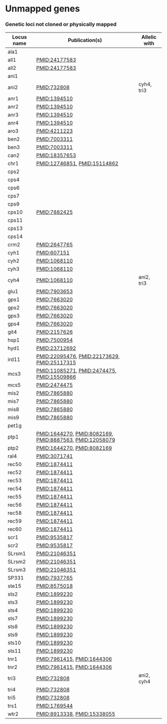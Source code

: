 # Unmapped genes

### Genetic loci not cloned or physically mapped

<table>
 <thead>
  <tr>
   <th>Locus name</th>
   <th>Publication(s)</th>
   <th>Allelic with</th>
  </tr>
 </thead>
 <tbody>
 <tr>
  <td>ala1</td>
  <td>&nbsp;</a></td>
  <td>&nbsp;</td>
 </tr>
 <tr>
  <td>all1</td>
  <td><a href="http://www.ncbi.nlm.nih.gov/pubmed?term=24177583">PMID:24177583</a></td>
  <td>&nbsp;</td>
 </tr>
 <tr>
  <td>all2</td>
  <td><a href="http://www.ncbi.nlm.nih.gov/pubmed?term=24177583">PMID:24177583</a></td>
  <td>&nbsp;</td>
 </tr>
 <tr>
  <td>ani1</td>
  <td>&nbsp;</td>
  <td>&nbsp;</td>
 </tr>
 <tr>
  <td>ani2</td>
  <td><a href="http://www.ncbi.nlm.nih.gov/pubmed?term=732808">PMID:732808</a></td>
  <td>cyh4, tri3</td>
 </tr>
 <tr>
  <td>anr1</td>
  <td><a href="http://www.ncbi.nlm.nih.gov/pubmed?term=1394510">PMID:1394510</a></td>
  <td>&nbsp;</td>
 </tr>
 <tr>
  <td>anr2</td>
  <td><a href="http://www.ncbi.nlm.nih.gov/pubmed?term=1394510">PMID:1394510</a></td>
  <td>&nbsp;</td>
 </tr>
 <tr>
  <td>anr3</td>
  <td><a href="http://www.ncbi.nlm.nih.gov/pubmed?term=1394510">PMID:1394510</a></td>
  <td>&nbsp;</td>
 </tr>
 <tr>
  <td>anr4</td>
  <td><a href="http://www.ncbi.nlm.nih.gov/pubmed?term=1394510">PMID:1394510</a></td>
  <td>&nbsp;</td>
 </tr>
 <tr>
  <td>aro3</td>
  <td><a href="http://www.ncbi.nlm.nih.gov/pubmed?term=4211223">PMID:4211223</a></td>
  <td>&nbsp;</td>
 </tr>
 <tr>
  <td>ben2</td>
  <td><a href="http://www.ncbi.nlm.nih.gov/pubmed?term=7003311">PMID:7003311</a></td>
  <td>&nbsp;</td>
 </tr>
 <tr>
  <td>ben3</td>
  <td><a href="http://www.ncbi.nlm.nih.gov/pubmed?term=7003311">PMID:7003311</a></td>
  <td>&nbsp;</td>
 </tr>
 <tr>
  <td>can2</td>
  <td><a href="http://www.ncbi.nlm.nih.gov/pubmed?term=18357653">PMID:18357653</a></td>
  <td>&nbsp;</td>
 </tr>
 <tr>
  <td>chr1</td>
  <td><a href="http://www.ncbi.nlm.nih.gov/pubmed?term=12746851">PMID:12746851</a>, <a href="http://www.ncbi.nlm.nih.gov/pubmed?term=15114862">PMID:15114862</a></td>
  <td>&nbsp;</td>
 </tr>
 <tr>
  <td>cps2</td>
  <td>&nbsp;</td>
  <td>&nbsp;</td>
 </tr>
 <tr>
  <td>cps4</td>
  <td>&nbsp;</td>
  <td>&nbsp;</td>
 </tr>
 <tr>
  <td>cps6</td>
  <td>&nbsp;</td>
  <td>&nbsp;</td>
 </tr>
 <tr>
  <td>cps7</td>
  <td>&nbsp;</td>
  <td>&nbsp;</td>
 </tr>
 <tr>
  <td>cps9</td>
  <td>&nbsp;</td>
  <td>&nbsp;</td>
 </tr>
 <tr>
  <td>cps10</td>
  <td><a href="http://www.ncbi.nlm.nih.gov/pubmed?term=7882425">PMID:7882425</a></td>
  <td>&nbsp;</td>
 <tr>
  <td>cps11</td>
  <td>&nbsp;</td>
  <td>&nbsp;</td>
 </tr>
 <tr>
  <td>cps13</td>
  <td>&nbsp;</td>
  <td>&nbsp;</td>
 </tr>
 <tr>
  <td>cps14</td>
  <td>&nbsp;</td>
  <td>&nbsp;</td>
 <tr>
  <td>crm2</td>
  <td><a href="http://www.ncbi.nlm.nih.gov/pubmed?term=2647765">PMID:2647765</a></td>
  <td>&nbsp;</td>
 </tr>
 <tr>
  <td>cyh1</td>
  <td><a href="http://www.ncbi.nlm.nih.gov/pubmed?term=607151">PMID:607151</a></td>
  <td>&nbsp;</td>
 </tr>
 <tr>
  <td>cyh2</td>
  <td><a href="http://www.ncbi.nlm.nih.gov/pubmed?term=1068110">PMID:1068110</a></td>
  <td>&nbsp;</td>
 </tr>
 <tr>
  <td>cyh3</td>
  <td><a href="http://www.ncbi.nlm.nih.gov/pubmed?term=1068110">PMID:1068110</a></td>
  <td>&nbsp;</td>
 </tr>
 <tr>
  <td>cyh4</td>
  <td><a href="http://www.ncbi.nlm.nih.gov/pubmed?term=1068110">PMID:1068110</a></td>
  <td>ani2, tri3</td>
 </tr>
 <tr>
  <td>glu1</td>
  <td><a href="http://www.ncbi.nlm.nih.gov/pubmed?term=7903653">PMID:7903653</a></td>
  <td>&nbsp;</td>
 </tr>
 <tr>
  <td>gps1</td>
  <td><a href="http://www.ncbi.nlm.nih.gov/pubmed?term=7663020">PMID:7663020</a></td>
  <td>&nbsp;</td>
 </tr>
 <tr>
  <td>gps2</td>
  <td><a href="http://www.ncbi.nlm.nih.gov/pubmed?term=7663020">PMID:7663020</a></td>
  <td>&nbsp;</td>
 </tr>
 <tr>
  <td>gps3</td>
  <td><a href="http://www.ncbi.nlm.nih.gov/pubmed?term=7663020">PMID:7663020</a></td>
  <td>&nbsp;</td>
 </tr>
 <tr>
  <td>gps4</td>
  <td><a href="http://www.ncbi.nlm.nih.gov/pubmed?term=7663020">PMID:7663020</a></td>
  <td>&nbsp;</td>
 </tr>
 <tr>
  <td>git4</td>
  <td><a href="http://www.ncbi.nlm.nih.gov/pubmed?term=2157626">PMID:2157626</a></td>
  <td>&nbsp;</td>
 </tr>
 <tr>
  <td>hsp1</td>
  <td><a href="http://www.ncbi.nlm.nih.gov/pubmed?term=7500954">PMID:7500954</a></td>
  <td>&nbsp;</td>
 </tr>
 <tr>
  <td>hyd1</td>
  <td><a href="http://www.ncbi.nlm.nih.gov/pubmed?term=23712692">PMID:23712692</a></td>
  <td>&nbsp;</td>
 </tr>
 <tr>
  <td>ird11</td>
  <td><a href="http://www.ncbi.nlm.nih.gov/pubmed?term=22095476">PMID:22095476</a>, <a href="http://www.ncbi.nlm.nih.gov/pubmed?term=22173629">PMID:22173629</a>, <a href="http://www.ncbi.nlm.nih.gov/pubmed?term=25117315">PMID:25117315</a></td>
  <td>&nbsp;</td>
 </tr>
 <tr>
  <td>mcs3</td>
  <td><a href="http://www.ncbi.nlm.nih.gov/pubmed?term=11085271">PMID:11085271</a>, <a href="http://www.ncbi.nlm.nih.gov/pubmed?term=2474475">PMID:2474475</a>, <a href="http://www.ncbi.nlm.nih.gov/pubmed?term=15509866">PMID:15509866</a></td>
  <td>&nbsp;</td>
 </tr>
 <tr>
  <td>mcs5</td>
  <td><a href="http://www.ncbi.nlm.nih.gov/pubmed?term=2474475">PMID:2474475</a></td>
  <td>&nbsp;</td>
 </tr>
 <tr>
  <td>mis2</td>
  <td><a href="http://www.ncbi.nlm.nih.gov/pubmed?term=7865880">PMID:7865880</a></td>
  <td>&nbsp;</td>
 </tr>
 <tr>
  <td>mis7</td>
  <td><a href="http://www.ncbi.nlm.nih.gov/pubmed?term=7865880">PMID:7865880</a></td>
  <td>&nbsp;</td>
 </tr>
 <tr>
  <td>mis8</td>
  <td><a href="http://www.ncbi.nlm.nih.gov/pubmed?term=7865880">PMID:7865880</a></td>
  <td>&nbsp;</td>
 </tr>
 <tr>
  <td>mis9</td>
  <td><a href="http://www.ncbi.nlm.nih.gov/pubmed?term=7865880">PMID:7865880</a></td>
  <td>&nbsp;</td>
 </tr>
 <tr>
  <td>pet1g</td>
  <td>&nbsp;</td>
  <td>&nbsp;</td>
 </tr>
 <tr>
  <td>ptp1</td>
  <td><a href="http://www.ncbi.nlm.nih.gov/pubmed?term=1644270">PMID:1644270</a>, <a href="http://www.ncbi.nlm.nih.gov/pubmed?term=8082169">PMID:8082169</a>, <a href="http://www.ncbi.nlm.nih.gov/pubmed?term=8887563">PMID:8887563</a>, <a href="http://www.ncbi.nlm.nih.gov/pubmed?term=12058079">PMID:12058079</a></td>
  <td>&nbsp;</td>
 </tr>
 <tr>
  <td>ptp2</td>
  <td><a href="http://www.ncbi.nlm.nih.gov/pubmed?term=1644270">PMID:1644270</a>, <a href="http://www.ncbi.nlm.nih.gov/pubmed?term=8082169">PMID:8082169</a></td>
  <td>&nbsp;</td>
 </tr>
 <tr>
  <td>ral4</td>
  <td><a href="http://www.ncbi.nlm.nih.gov/pubmed?term=3071741">PMID:3071741</a></td>
  <td>&nbsp;</td>
 </tr>
 <tr>
  <td>rec50</td>
  <td><a href="http://www.ncbi.nlm.nih.gov/pubmed?term=1874411">PMID:1874411</a></td>
  <td>&nbsp;</td>
 </tr>
 <tr>
  <td>rec52</td>
  <td><a href="http://www.ncbi.nlm.nih.gov/pubmed?term=1874411">PMID:1874411</a></td>
  <td>&nbsp;</td>
 </tr>
 <tr>
  <td>rec53</td>
  <td><a href="http://www.ncbi.nlm.nih.gov/pubmed?term=1874411">PMID:1874411</a></td>
  <td>&nbsp;</td>
 </tr>
 <tr>
  <td>rec54</td>
  <td><a href="http://www.ncbi.nlm.nih.gov/pubmed?term=1874411">PMID:1874411</a></td>
  <td>&nbsp;</td>
 </tr>
 <tr>
  <td>rec55</td>
  <td><a href="http://www.ncbi.nlm.nih.gov/pubmed?term=1874411">PMID:1874411</a></td>
  <td>&nbsp;</td>
 </tr>
 <tr>
  <td>rec56</td>
  <td><a href="http://www.ncbi.nlm.nih.gov/pubmed?term=1874411">PMID:1874411</a></td>
  <td>&nbsp;</td>
 </tr>
 <tr>
  <td>rec58</td>
  <td><a href="http://www.ncbi.nlm.nih.gov/pubmed?term=1874411">PMID:1874411</a></td>
  <td>&nbsp;</td>
 </tr>
 <tr>
  <td>rec59</td>
  <td><a href="http://www.ncbi.nlm.nih.gov/pubmed?term=1874411">PMID:1874411</a></td>
  <td>&nbsp;</td>
 </tr>
 <tr>
  <td>rec60</td>
  <td><a href="http://www.ncbi.nlm.nih.gov/pubmed?term=1874411">PMID:1874411</a></td>
  <td>&nbsp;</td>
 </tr>
 <tr>
  <td>scr1</td>
  <td><a href="http://www.ncbi.nlm.nih.gov/pubmed?term=9535817">PMID:9535817</a></td>
  <td>&nbsp;</td>
 </tr>
 <tr>
  <td>scr2</td>
  <td><a href="http://www.ncbi.nlm.nih.gov/pubmed?term=9535817">PMID:9535817</a></td>
  <td>&nbsp;</td>
 </tr>
 <tr>
  <td>SLrsm1</td>
  <td><a href="http://www.ncbi.nlm.nih.gov/pubmed?term=21046351">PMID:21046351</a></td>
  <td>&nbsp;</td>
 </tr>
 <tr>
  <td>SLrsm2</td>
  <td><a href="http://www.ncbi.nlm.nih.gov/pubmed?term=21046351">PMID:21046351</a></td>
  <td>&nbsp;</td>
 </tr>
 <tr>
  <td>SLrsm3</td>
  <td><a href="http://www.ncbi.nlm.nih.gov/pubmed?term=21046351">PMID:21046351</a></td>
  <td>&nbsp;</td>
 </tr>
 <tr>
  <td>SP331</td>
  <td><a href="http://www.ncbi.nlm.nih.gov/pubmed?term=7937765">PMID:7937765</a></td>
  <td>&nbsp;</td>
 </tr>
 <tr>
  <td>ste15</td>
  <td><a href="http://www.ncbi.nlm.nih.gov/pubmed?term=8575018">PMID:8575018</a></td>
  <td>&nbsp;</td>
 </tr>
 <tr>
  <td>sts2</td>
  <td><a href="http://www.ncbi.nlm.nih.gov/pubmed?term=1899230">PMID:1899230</a></td>
  <td>&nbsp;</td>
 </tr>
 <tr>
  <td>sts3</td>
  <td><a href="http://www.ncbi.nlm.nih.gov/pubmed?term=1899230">PMID:1899230</a></td>
  <td>&nbsp;</td>
 </tr>
 <tr>
  <td>sts4</td>
  <td><a href="http://www.ncbi.nlm.nih.gov/pubmed?term=1899230">PMID:1899230</a></td>
  <td>&nbsp;</td>
 </tr>
 <tr>
  <td>sts7</td>
  <td><a href="http://www.ncbi.nlm.nih.gov/pubmed?term=1899230">PMID:1899230</a></td>
  <td>&nbsp;</td>
 </tr>
 <tr>
  <td>sts8</td>
  <td><a href="http://www.ncbi.nlm.nih.gov/pubmed?term=1899230">PMID:1899230</a></td>
  <td>&nbsp;</td>
 </tr>
 <tr>
  <td>sts9</td>
  <td><a href="http://www.ncbi.nlm.nih.gov/pubmed?term=1899230">PMID:1899230</a></td>
  <td>&nbsp;</td>
 </tr>
 <tr>
  <td>sts10</td>
  <td><a href="http://www.ncbi.nlm.nih.gov/pubmed?term=1899230">PMID:1899230</a></td>
  <td>&nbsp;</td>
 </tr>
 <tr>
  <td>sts11</td>
  <td><a href="http://www.ncbi.nlm.nih.gov/pubmed?term=1899230">PMID:1899230</a></td>
  <td>&nbsp;</td>
 </tr>
 <tr>
  <td>tnr1</td>
  <td><a href="http://www.ncbi.nlm.nih.gov/pubmed?term=7961415">PMID:7961415</a>, <a href="http://www.ncbi.nlm.nih.gov/pubmed?term=1644306">PMID:1644306</a></td>
  <td>&nbsp;</td>
 </tr>
 <tr>
  <td>tnr2</td>
  <td><a href="http://www.ncbi.nlm.nih.gov/pubmed?term=7961415">PMID:7961415</a>, <a href="http://www.ncbi.nlm.nih.gov/pubmed?term=1644306">PMID:1644306</a></td>
  <td>&nbsp;</td>
 </tr>
 <tr>
  <td>tri3</td>
  <td><a href="http://www.ncbi.nlm.nih.gov/pubmed?term=732808">PMID:732808</a></td>
  <td>ani2, cyh4</td>
 </tr>
 <tr>
  <td>tri4</td>
  <td><a href="http://www.ncbi.nlm.nih.gov/pubmed?term=732808">PMID:732808</a></td>
  <td>&nbsp;</td>
 </tr>
 <tr>
  <td>tri5</td>
  <td><a href="http://www.ncbi.nlm.nih.gov/pubmed?term=732808">PMID:732808</a></td>
  <td>&nbsp;</td>
 </tr>
 <tr>
  <td>trs1</td>
  <td><a href="http://www.ncbi.nlm.nih.gov/pubmed?term=1769544">PMID:1769544</a></td>
  <td>&nbsp;</td>
 </tr>
 <tr>
  <td>wtr2</td>
  <td><a href="http://www.ncbi.nlm.nih.gov/pubmed?term=8913338">PMID:8913338</a>, <a href="http://www.ncbi.nlm.nih.gov/pubmed?term=15338055">PMID:15338055</a></td>
  <td>&nbsp;</td>
 </tr>
 </tbody>
</table>

